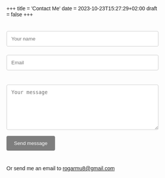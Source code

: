 +++
title = 'Contact Me'
date = 2023-10-23T15:27:29+02:00
draft = false
+++

<style>
body {font-family: Arial, Helvetica, sans-serif;}
* {box-sizing: border-box;}

input[type=text], select, textarea {
  width: 100%;
  padding: 12px;
  border: 1px solid #ccc;
  border-radius: 4px;
  box-sizing: border-box;
  margin-top: 6px;
  margin-bottom: 16px;
  resize: vertical;
}
input[type=email], select, textarea {
  width: 100%;
  padding: 12px;
  border: 1px solid #ccc;
  border-radius: 4px;
  box-sizing: border-box;
  margin-top: 6px;
  margin-bottom: 16px;
  resize: vertical;
}

button[type=submit] {
  background-color: #7e7e7e;
  color: white;
  padding: 12px 20px;
  border: none;
  border-radius: 4px;
  cursor: pointer;
}

button[type=submit]:hover {
  background-color: #282828;
}
</style>

<iframe name="dummyframe" id="dummyframe" style="display: none;"></iframe>

<form id="contact-form" action="https://api.staticforms.xyz/submit" target="dummyframe" method="POST" onsubmit="alert('The form was submitted, thank you!');">
  <input type="hidden" name="accessKey" value="037273a1-68ac-4e2c-9d59-aae8119d36c9">
  <br>
  <div class="mb-3 pt-0">
    <input type="text" placeholder="Your name" name="name" required />
  </div>
  <div class="mb-3 pt-0">
    <input type="email" placeholder="Email" name="email" required />
  </div>
  <br>
  <div class="mb-3 pt-0">
    <textarea placeholder="Your message" name="message" style="width:100%;height:120px;" required></textarea>
  </div>
  <div class="mb-3 pt-0">
    <button type="submit">Send message</button>
  </div>
  <!-- If we receive data in this field submission will be ignored -->
  <input type="text" name="honeypot" style="display: none;">
</form>

#
Or send me an email to [rogarmu8@gmail.com](mailto:rogarmu8@gmail.com)